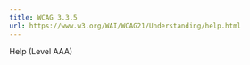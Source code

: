```yaml
---
title: WCAG 3.3.5
url: https://www.w3.org/WAI/WCAG21/Understanding/help.html
---
```

Help (Level AAA)
